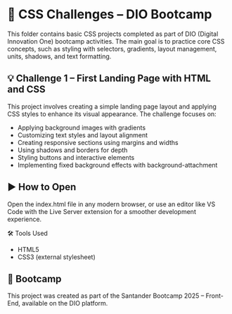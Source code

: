 # 📁 CSS Challenges – DIO Bootcamp
This folder contains basic CSS projects completed as part of DIO (Digital Innovation One) bootcamp activities.
The main goal is to practice core CSS concepts, such as styling with selectors, gradients, layout management, units, shadows, and text formatting.

## 💡 Challenge 1 – First Landing Page with HTML and CSS
This project involves creating a simple landing page layout and applying CSS styles to enhance its visual appearance.
The challenge focuses on:

- Applying background images with gradients
- Customizing text styles and layout alignment
- Creating responsive sections using margins and widths
- Using shadows and borders for depth
- Styling buttons and interactive elements
- Implementing fixed background effects with background-attachment


## ▶️ How to Open
Open the index.html file in any modern browser, or use an editor like VS Code with the Live Server extension for a smoother development experience.

🛠️ Tools Used

- HTML5
- CSS3 (external stylesheet)

## 📌 Bootcamp
This project was created as part of the Santander Bootcamp 2025 – Front-End, available on the DIO platform.
